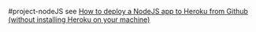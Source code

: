 #project-nodeJS
see [How to deploy a NodeJS app to Heroku from Github (without installing Heroku on your machine)](https://medium.freecodecamp.org/how-to-deploy-a-nodejs-app-to-heroku-from-github-without-installing-heroku-on-your-machine-433bec770efe)
